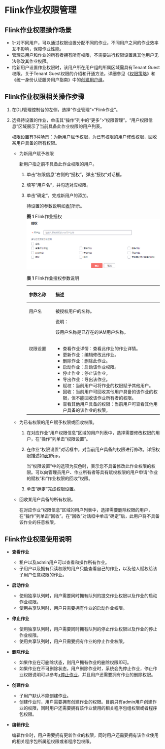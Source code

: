 # Flink作业权限管理<a name="dli_01_0479"></a>

## Flink作业权限操作场景<a name="section11499577152559"></a>

-   针对不同用户，可以通过权限设置分配不同的作业，不同用户之间的作业效率互不影响，保障作业性能。
-   管理员用户和作业的所有者拥有所有权限，不需要进行权限设置且其他用户无法修改其作业权限。
-   给新用户设置作业权限时，该用户所在用户组的所属区域需具有Tenant Guest权限。关于Tenant Guest权限的介绍和开通方法，详细参见《[权限策略](https://support.huaweicloud.com/usermanual-permissions/iam_01_0001.html)》和《统一身份认证服务用户指南》中的[创建用户组](https://support.huaweicloud.com/usermanual-iam/iam_03_0001.html)。

## Flink作业权限相关操作步骤<a name="section154425266187"></a>

1.  在DLI管理控制台的左侧，选择“作业管理“\>“Flink作业”。
2.  选择待设置的作业，单击其“操作”列中的“更多”\>“权限管理”。“用户权限信息”区域展示了当前具备此作业权限的用户列表。

    权限设置有3种场景：为新用户赋予权限，为已有权限的用户修改权限，回收某用户具备的所有权限。

    -   为新用户赋予权限

        新用户指之前不具备此作业权限的用户。

        1.  单击“权限信息”右侧的“授权”，弹出“授权“对话框。
        2.  填写“用户名“，并勾选对应权限。
        3.  单击“确定“，完成新用户的添加。

            待设置的参数说明如[表1](#table15710625151416)所示。

            **图 1**  Flink作业授权<a name="fig1360010211316"></a>  
            ![](figures/Flink作业授权.png "Flink作业授权")

            **表 1**  Flink作业授权参数说明

            <a name="table15710625151416"></a>
            <table><thead align="left"><tr id="row1771212551410"><th class="cellrowborder" valign="top" width="20%" id="mcps1.2.3.1.1"><p id="p4713132520147"><a name="p4713132520147"></a><a name="p4713132520147"></a>参数名称</p>
            </th>
            <th class="cellrowborder" valign="top" width="80%" id="mcps1.2.3.1.2"><p id="p1971410256146"><a name="p1971410256146"></a><a name="p1971410256146"></a>描述</p>
            </th>
            </tr>
            </thead>
            <tbody><tr id="row207191525121418"><td class="cellrowborder" valign="top" width="20%" headers="mcps1.2.3.1.1 "><p id="p5721152541411"><a name="p5721152541411"></a><a name="p5721152541411"></a>用户名</p>
            </td>
            <td class="cellrowborder" valign="top" width="80%" headers="mcps1.2.3.1.2 "><p id="p77232254145"><a name="p77232254145"></a><a name="p77232254145"></a>被授权用户的名称。</p>
            <div class="note" id="note18961324477"><a name="note18961324477"></a><a name="note18961324477"></a><span class="notetitle"> 说明： </span><div class="notebody"><p id="p13896623472"><a name="p13896623472"></a><a name="p13896623472"></a>该用户名称是已存在的IAM用户名称。</p>
            </div></div>
            </td>
            </tr>
            <tr id="row1273232517141"><td class="cellrowborder" valign="top" width="20%" headers="mcps1.2.3.1.1 "><p id="p1873352541412"><a name="p1873352541412"></a><a name="p1873352541412"></a>权限设置</p>
            </td>
            <td class="cellrowborder" valign="top" width="80%" headers="mcps1.2.3.1.2 "><a name="ul651141553017"></a><a name="ul651141553017"></a><ul id="ul651141553017"><li>查看作业详情：查看此作业的作业详情。</li><li>更新作业：编辑修改此作业。</li><li>删除作业：删除此作业。</li><li>启动作业：启动该作业权限。</li><li>停止作业：停止该作业。</li><li>导出作业：导出该作业。</li><li>赋权：当前用户可将作业的权限赋予其他用户。</li><li>回收：当前用户可回收其他用户具备的该作业的权限，但不能回收该作业所有者的权限。</li><li>查看其他用户具备的权限：当前用户可查看其他用户具备的该作业的权限。</li></ul>
            </td>
            </tr>
            </tbody>
            </table>

    -   为已有权限的用户赋予权限或回收权限。
        1.  在对应作业“用户权限信息”区域的用户列表中，选择需要修改权限的用户，在“操作”列单击“权限设置”。
        2.  在作业“权限设置”对话框中，对当前用户具备的权限进行修改。详细权限描述如[表1](#table15710625151416)所示。

            当“权限设置”中的选项为灰色时，表示您不具备修改此作业权限的权限。可以向管理员用户、作业所有者等具有赋权权限的用户申请“作业的赋权”和“作业权限的回收”权限。

        3.  单击“确定“完成权限设置。

    -   回收某用户具备的所有权限。

        在对应作业“权限信息”区域的用户列表中，选择需要删除权限的用户，在“操作”列单击“回收”。在“回收”对话框中单击“确定”后，此用户将不具备该作业的任意权限。



## Flink作业权限使用说明<a name="section16691939193512"></a>

-   **查看作业**
    -   租户以及admin用户可以查看和操作所有作业。
    -   子用户以及拥有只读权限的用户只能查看自己的作业，以及他人赋权给该子用户任意权限的作业。

-   **启动作业**
    -   使用独享队列时，用户需要同时拥有队列的提交作业权限以及作业的启动作业权限。
    -   使用共享队列时，用户只需要拥有作业的启动作业权限。

-   <a name="li5290184073819"></a>**停止作业**
    -   使用独享队列时，用户需要同时拥有队列的停止作业权限以及作业的停止作业权限。
    -   使用共享队列时，用户只需要拥有作业的停止作业权限。

-   **删除作业**
    -   如果作业在可删除状态，则用户拥有作业的删除权限即可。
    -   如果作业在不可删除状态，用户删除作业时，系统会先停止作业，停止作业权限说明可以参考[•停止作业](#li5290184073819)，并且用户还需要拥有作业的删除权限。

-   **创建作业**
    -   子用户默认不能创建作业。
    -   创建作业时，用户需要拥有创建作业的权限。目前只有admin用户创建作业的权限，同时用户还需要拥有该作业使用的相关程序包组权限或者程序包权限。

-   **编辑作业**

    编辑作业时，用户需要拥有更新作业的权限，同时用户还需要拥有该作业使用的相关程序包所属组权限或者程序包权限。


